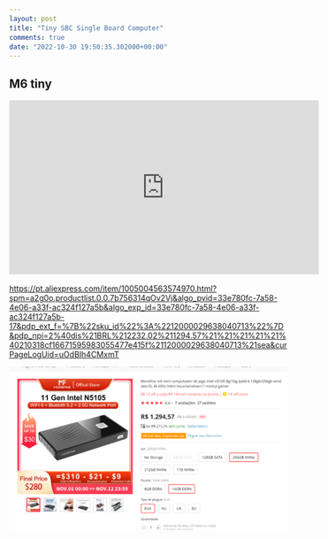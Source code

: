 ```yaml
---
layout: post
title: "Tiny SBC Single Board Computer"
comments: true
date: "2022-10-30 19:50:35.302000+00:00"
---
```



## M6 tiny

<iframe width="560" height="315" src="https://www.youtube.com/embed/eCTns6_ifhY" title="YouTube video player" frameborder="0" allow="accelerometer; autoplay; clipboard-write; encrypted-media; gyroscope; picture-in-picture" allowfullscreen></iframe>

https://pt.aliexpress.com/item/1005004563574970.html?spm=a2g0o.productlist.0.0.7b756314qOv2Vj&algo_pvid=33e780fc-7a58-4e06-a33f-ac324f127a5b&algo_exp_id=33e780fc-7a58-4e06-a33f-ac324f127a5b-17&pdp_ext_f=%7B%22sku_id%22%3A%2212000029638040713%22%7D&pdp_npi=2%40dis%21BRL%212232.02%211294.57%21%21%21%21%21%40210318cf16671595983055477e415f%2112000029638040713%21sea&curPageLogUid=uOdBIh4CMxmT

![](/assets/img/vVlm45m56_278a4d7c416215268f22a86d4e142b5f.png)





